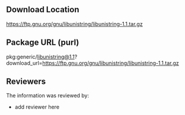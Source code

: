 ## Download Location

https://ftp.gnu.org/gnu/libunistring/libunistring-1.1.tar.gz

## Package URL (purl)

pkg:generic/libunistring@1.1?download_url=https://ftp.gnu.org/gnu/libunistring/libunistring-1.1.tar.gz

## Reviewers

The information was reviewed by:

* add reviewer here

